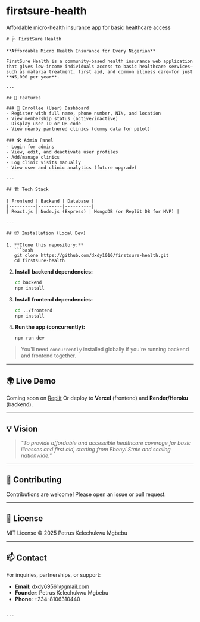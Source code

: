 # firstsure-health
Affordable micro-health insurance app for basic healthcare access
````
# 🩺 FirstSure Health

**Affordable Micro Health Insurance for Every Nigerian**

FirstSure Health is a community-based health insurance web application that gives low-income individuals access to basic healthcare services—such as malaria treatment, first aid, and common illness care—for just **₦5,000 per year**.

---

## 🚀 Features

### 👤 Enrollee (User) Dashboard
- Register with full name, phone number, NIN, and location
- View membership status (active/inactive)
- Display user ID or QR code
- View nearby partnered clinics (dummy data for pilot)

### 🛠 Admin Panel
- Login for admins
- View, edit, and deactivate user profiles
- Add/manage clinics
- Log clinic visits manually
- View user and clinic analytics (future upgrade)

---

## 🏗 Tech Stack

| Frontend | Backend | Database |
|----------|---------|----------|
| React.js | Node.js (Express) | MongoDB (or Replit DB for MVP) |

---

## 📦 Installation (Local Dev)

1. **Clone this repository:**
   ```bash
   git clone https://github.com/dxdy1010/firstsure-health.git
   cd firstsure-health
````

2. **Install backend dependencies:**

   ```bash
   cd backend
   npm install
   ```

3. **Install frontend dependencies:**

   ```bash
   cd ../frontend
   npm install
   ```

4. **Run the app (concurrently):**

   ```bash
   npm run dev
   ```

> You'll need `concurrently` installed globally if you're running backend and frontend together.

---

## 🌍 Live Demo

Coming soon on [Replit](https://replit.com/@dxdy1010/firstsure-health)
Or deploy to **Vercel** (frontend) and **Render/Heroku** (backend).

---

## 💡 Vision

> *"To provide affordable and accessible healthcare coverage for basic illnesses and first aid, starting from Ebonyi State and scaling nationwide."*

---

## 🤝 Contributing

Contributions are welcome! Please open an issue or pull request.

---

## 📄 License

MIT License © 2025 Petrus Kelechukwu Mgbebu

---

## 📫 Contact

For inquiries, partnerships, or support:

* **Email**: [dxdy69561@gmail.com](mailto:dxdy69561@gmail.com.com)
* **Founder**: Petrus Kelechukwu Mgbebu
* **Phone**: +234-8106310440

```

---

```
